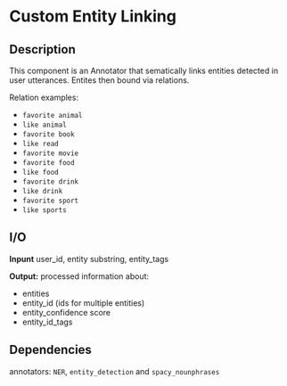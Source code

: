 # Custom Entity Linking

## Description
This component is an Annotator that sematically links entities detected in user utterances. Entites then bound via relations.

Relation examples:
- `favorite animal`
- `like animal`
- `favorite book`
- `like read`
- `favorite movie`
- `favorite food`
- `like food`
- `favorite drink`
- `like drink`
- `favorite sport`
- `like sports`


## I/O

**Inpunt**
user_id, entity substring, entity_tags

**Output:** 
processed information about:
- entities
- entity_id (ids for multiple entities)
- entity_confidence score
- entity_id_tags
  
## Dependencies
 annotators: `NER`, `entity_detection` and `spacy_nounphrases`
